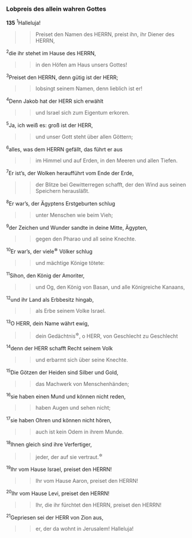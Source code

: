 ### Lobpreis des allein wahren Gottes

__135__
<sup>1</sup>Halleluja!
<blockquote>
<blockquote>
Preiset den Namen des HERRN,
preist ihn, ihr Diener des HERRN,
</blockquote>
</blockquote>
<sup>2</sup>die ihr stehet im Hause des HERRN,
<blockquote>
<blockquote>
in den Höfen am Haus unsers Gottes!
</blockquote>
</blockquote>
<sup>3</sup>Preiset den HERRN, denn gütig ist der HERR;
<blockquote>
<blockquote>
lobsingt seinem Namen, denn lieblich ist er!
</blockquote>
</blockquote>
<sup>4</sup>Denn Jakob hat der HERR sich erwählt
<blockquote>
<blockquote>
und Israel sich zum Eigentum erkoren.
</blockquote>
</blockquote>
<sup>5</sup>Ja, ich weiß es: groß ist der HERR,
<blockquote>
<blockquote>
und unser Gott steht über allen Göttern;
</blockquote>
</blockquote>
<sup>6</sup>alles, was dem HERRN gefällt, das führt er aus
<blockquote>
<blockquote>
im Himmel und auf Erden, in den Meeren und allen Tiefen.
</blockquote>
</blockquote>
<sup>7</sup>Er ist’s, der Wolken heraufführt vom Ende der Erde,
<blockquote>
<blockquote>
der Blitze bei Gewitterregen schafft,
der den Wind aus seinen Speichern herausläßt.
</blockquote>
</blockquote>
<sup>8</sup>Er war’s, der Ägyptens Erstgeburten schlug
<blockquote>
<blockquote>
unter Menschen wie beim Vieh;
</blockquote>
</blockquote>
<sup>9</sup>der Zeichen und Wunder sandte in deine Mitte, Ägypten,
<blockquote>
<blockquote>
gegen den Pharao und all seine Knechte.
</blockquote>
</blockquote>
<sup>10</sup>Er war’s, der viele<sup title="oder: große">&#x2732;</sup> Völker schlug
<blockquote>
<blockquote>
und mächtige Könige tötete:
</blockquote>
</blockquote>
<sup>11</sup>Sihon, den König der Amoriter,
<blockquote>
<blockquote>
und Og, den König von Basan,
und alle Königreiche Kanaans,
</blockquote>
</blockquote>
<sup>12</sup>und ihr Land als Erbbesitz hingab,
<blockquote>
<blockquote>
als Erbe seinem Volke Israel.
</blockquote>
</blockquote>
<sup>13</sup>O HERR, dein Name währt ewig,
<blockquote>
<blockquote>
dein Gedächtnis<sup title="oder: Ruhm">&#x2732;</sup>, o HERR, von Geschlecht zu Geschlecht
</blockquote>
</blockquote>
<sup>14</sup>denn der HERR schafft Recht seinem Volk
<blockquote>
<blockquote>
und erbarmt sich über seine Knechte.
</blockquote>
</blockquote>
<sup>15</sup>Die Götzen der Heiden sind Silber und Gold,
<blockquote>
<blockquote>
das Machwerk von Menschenhänden;
</blockquote>
</blockquote>
<sup>16</sup>sie haben einen Mund und können nicht reden,
<blockquote>
<blockquote>
haben Augen und sehen nicht;
</blockquote>
</blockquote>
<sup>17</sup>sie haben Ohren und können nicht hören,
<blockquote>
<blockquote>
auch ist kein Odem in ihrem Munde.
</blockquote>
</blockquote>
<sup>18</sup>Ihnen gleich sind ihre Verfertiger,
<blockquote>
<blockquote>
jeder, der auf sie vertraut.<sup title="vgl. 115,4-8">&#x2732;</sup>
</blockquote>
</blockquote>
<sup>19</sup>Ihr vom Hause Israel, preiset den HERRN!
<blockquote>
<blockquote>
Ihr vom Hause Aaron, preiset den HERRN!
</blockquote>
</blockquote>
<sup>20</sup>Ihr vom Hause Levi, preiset den HERRN!
<blockquote>
<blockquote>
Ihr, die ihr fürchtet den HERRN, preiset den HERRN!
</blockquote>
</blockquote>
<sup>21</sup>Gepriesen sei der HERR von Zion aus,
<blockquote>
<blockquote>
er, der da wohnt in Jerusalem! Halleluja!
</blockquote>
</blockquote>
